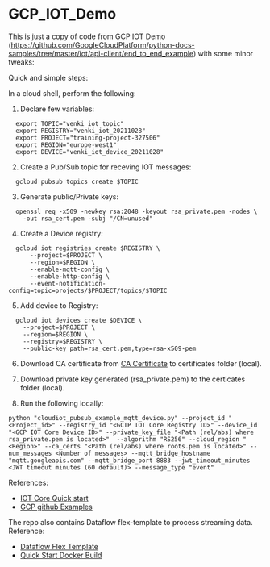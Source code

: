# GCP_IOT_Demo
This is just a copy of code from GCP IOT Demo (https://github.com/GoogleCloudPlatform/python-docs-samples/tree/master/iot/api-client/end_to_end_example) with some minor tweaks:

Quick and simple steps:

In a cloud shell, perform the following:

1. Declare few variables:

```
  export TOPIC="venki_iot_topic"
  export REGISTRY="venki_iot_20211028"
  export PROJECT="training-project-327506"
  export REGION="europe-west1"
  export DEVICE="venki_iot_device_20211028"
```

2. Create a Pub/Sub topic for receving IOT messages:

```
  gcloud pubsub topics create $TOPIC
```

3. Generate public/Private keys:

```
  openssl req -x509 -newkey rsa:2048 -keyout rsa_private.pem -nodes \
    -out rsa_cert.pem -subj "/CN=unused"
```

4. Create a Device registry:

```
  gcloud iot registries create $REGISTRY \
      --project=$PROJECT \
      --region=$REGION \
      --enable-mqtt-config \
      --enable-http-config \
      --event-notification-config=topic=projects/$PROJECT/topics/$TOPIC
```

5. Add device to Registry:

```
  gcloud iot devices create $DEVICE \
    --project=$PROJECT \
    --region=$REGION \
    --registry=$REGISTRY \
    --public-key path=rsa_cert.pem,type=rsa-x509-pem
```

6. Download CA certificate from [CA Certificate](https://pki.goog/roots.pem) to certificates folder (local).

7. Download private key generated (rsa_private.pem) to the certicates folder (local).

8. Run the following locally:

```
python "cloudiot_pubsub_example_mqtt_device.py" --project_id "<Project_id>" --registry_id "<GCTP IOT Core Registry ID>" --device_id "<GCP IOT Core Device ID>" --private_key_file "<Path (rel/abs) where rsa_private.pem is located>"  --algorithm "RS256" --cloud_region "<Region>" --ca_certs "<Path (rel/abs) where roots.pem is located>" --num_messages <Number of messages> --mqtt_bridge_hostname "mqtt.googleapis.com" --mqtt_bridge_port 8883 --jwt_timeout_minutes <JWT timeout minutes (60 default)> --message_type "event"
```
  
 References:
 * [IOT Core Quick start](https://cloud.google.com/iot/docs/quickstart)
 * [GCP github Examples](https://github.com/GoogleCloudPlatform/python-docs-samples/tree/master/iot/api-client)
  
 The repo also contains Dataflow flex-template to process streaming data.
 Reference:
 * [Dataflow Flex Template](https://cloud.google.com/dataflow/docs/guides/templates/using-flex-templates)
 * [Quick Start Docker Build](https://cloud.google.com/build/docs/quickstart-build#build_using_dockerfile)